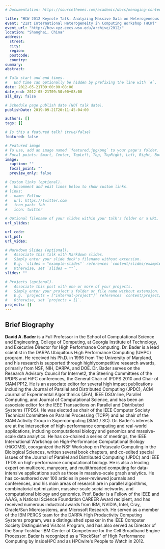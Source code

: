 ```yaml
---
# Documentation: https://sourcethemes.com/academic/docs/managing-content/

title: "HCW 2012 Keynote Talk: Analyzing Massive Data on Heterogeneous Computing"
event: "21st International Heterogeneity in Computing Workshop (HCW)"
event_url: "http://hcw-xyz.eecs.wsu.edu/archive/2012/"
location: "Shanghai, China"
address:
  street:
  city:
  region:
  postcode:
  country:
summary:
abstract:

# Talk start and end times.
#   End time can optionally be hidden by prefixing the line with `#`.
date: 2012-05-21T09:00:00+08:00
date_end: 2012-05-21T09:50:00+08:00
all_day: false

# Schedule page publish date (NOT talk date).
publishDate: 2019-09-21T20:11:45-04:00

authors: []
tags: []

# Is this a featured talk? (true/false)
featured: false

# Featured image
# To use, add an image named `featured.jpg/png` to your page's folder. 
# Focal points: Smart, Center, TopLeft, Top, TopRight, Left, Right, BottomLeft, Bottom, BottomRight.
image:
  caption: ""
  focal_point: ""
  preview_only: false

# Custom links (optional).
#   Uncomment and edit lines below to show custom links.
# links:
# - name: Follow
#   url: https://twitter.com
#   icon_pack: fab
#   icon: twitter

# Optional filename of your slides within your talk's folder or a URL.
url_slides:

url_code:
url_pdf:
url_video:

# Markdown Slides (optional).
#   Associate this talk with Markdown slides.
#   Simply enter your slide deck's filename without extension.
#   E.g. `slides = "example-slides"` references `content/slides/example-slides.md`.
#   Otherwise, set `slides = ""`.
slides: ""

# Projects (optional).
#   Associate this post with one or more of your projects.
#   Simply enter your project's folder or file name without extension.
#   E.g. `projects = ["internal-project"]` references `content/project/deep-learning/index.md`.
#   Otherwise, set `projects = []`.
projects: []
---
```


## Brief Biography ##

**David A. Bader** is a Full Professor in the School of Computational Science and Engineering, College of
Computing, at Georgia Institute of Technology, and Executive Director for High Performance Computing.
Dr. Bader is a lead scientist in the DARPA Ubiquitous High Performance Computing (UHPC) program. He
received his Ph.D. in 1996 from The University of Maryland, and his research is supported through highlycompetitive research awards, primarily from NSF, NIH, DARPA, and DOE. Dr. Bader serves on the
Research Advisory Council for Internet2, the Steering Committees of the IPDPS and HiPC conferences, the
General Chair of IPDPS 2010 and Chair of SIAM PP12. He is an associate editor for several high impact
publications including the Journal of Parallel and Distributed Computing (JPDC), ACM Journal of
Experimental Algorithmics (JEA), IEEE DSOnline, Parallel Computing, and Journal of Computational
Science, and has been an associate editor for the IEEE Transactions on Parallel and Distributed Systems
(TPDS). He was elected as chair of the IEEE Computer Society Technical Committee on Parallel
Processing (TCPP) and as chair of the SIAM Activity Group in Supercomputing (SIAG / SC). Dr. Bader's
interests are at the intersection of high-performance computing and real-world applications, including
computational biology and genomics and massive-scale data analytics. He has co-chaired a series of
meetings, the IEEE International Workshop on High-Performance Computational Biology (HiCOMB), coorganized the NSF Workshop on Petascale Computing in the Biological Sciences, written several book
chapters, and co-edited special issues of the Journal of Parallel and Distributed Computing (JPDC) and
IEEE TPDS on high-performance computational biology. He is also a leading expert on multicore,
manycore, and multithreaded computing for data-intensive applications such as those in massive-scale
graph analytics. He has co-authored over 100 articles in peer-reviewed journals and conferences, and his
main areas of research are in parallel algorithms, combinatorial optimization, massive-scale social
networks, and computational biology and genomics. Prof. Bader is a Fellow of the IEEE and AAAS, a
National Science Foundation CAREER Award recipient, and has received numerous industrial awards from
IBM, NVIDIA, Intel, Cray, Oracle/Sun Microsystems, and Microsoft Research. He served as a member of
the IBM PERCS team for the DARPA High Productivity Computing Systems program, was a distinguished
speaker in the IEEE Computer Society Distinguished Visitors Program, and has also served as Director of
the Sony-Toshiba-IBM Center of Competence for the Cell Broadband Engine Processor. Bader is
recognized as a "RockStar" of High Performance Computing by InsideHPC and as HPCwire's People to
Watch in 2012. 
